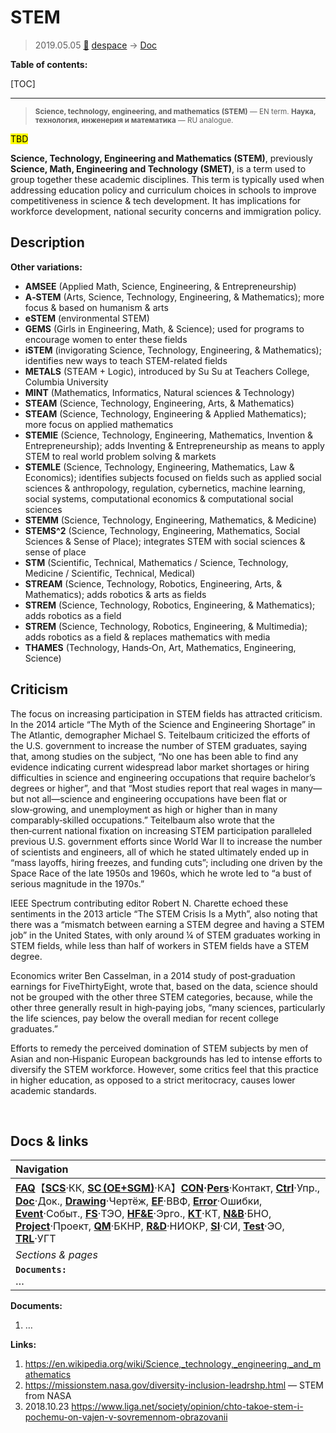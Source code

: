 # STEM
> 2019.05.05 [🚀](../index/index.md) [despace](index.md) → [Doc](doc.md)

**Table of contents:**

[TOC]

---

> <small>**Science, technology, engineering, and mathematics (STEM)** — EN term. **Наука, технология, инженерия и математика** — RU analogue.</small>

<mark>TBD</mark>

**Science, Technology, Engineering and Mathematics (STEM)**, previously **Science, Math, Engineering and Technology (SMET)**, is a term used to group together these academic disciplines. This term is typically used when addressing education policy and curriculum choices in schools to improve competitiveness in science & tech development. It has implications for workforce development, national security concerns and immigration policy.



## Description
**Other variations:**

   - **AMSEE** (Applied Math, Science, Engineering, & Entrepreneurship)
   - **A‑STEM** (Arts, Science, Technology, Engineering, & Mathematics); more focus & based on humanism & arts
   - **eSTEM** (environmental STEM)
   - **GEMS** (Girls in Engineering, Math, & Science); used for programs to encourage women to enter these fields
   - **iSTEM** (invigorating Science, Technology, Engineering, & Mathematics); identifies new ways to teach STEM-related fields
   - **METALS** (STEAM + Logic), introduced by Su Su at Teachers College, Columbia University
   - **MINT** (Mathematics, Informatics, Natural sciences & Technology)
   - **STEAM** (Science, Technology, Engineering, Arts, & Mathematics)
   - **STEAM** (Science, Technology, Engineering & Applied Mathematics); more focus on applied mathematics
   - **STEMIE** (Science, Technology, Engineering, Mathematics, Invention & Entrepreneurship); adds Inventing & Entrepreneurship as means to apply STEM to real world problem solving & markets
   - **STEMLE** (Science, Technology, Engineering, Mathematics, Law & Economics); identifies subjects focused on fields such as applied social sciences & anthropology, regulation, cybernetics, machine learning, social systems, computational economics & computational social sciences
   - **STEMM** (Science, Technology, Engineering, Mathematics, & Medicine)
   - **STEMS^2** (Science, Technology, Engineering, Mathematics, Social Sciences & Sense of Place); integrates STEM with social sciences & sense of place
   - **STM** (Scientific, Technical, Mathematics / Science, Technology, Medicine / Scientific, Technical, Medical)
   - **STREAM** (Science, Technology, Robotics, Engineering, Arts, & Mathematics); adds robotics & arts as fields
   - **STREM** (Science, Technology, Robotics, Engineering, & Mathematics); adds robotics as a field
   - **STREM** (Science, Technology, Robotics, Engineering, & Multimedia); adds robotics as a field & replaces mathematics with media
   - **THAMES** (Technology, Hands‑On, Art, Mathematics, Engineering, Science)



## Criticism
The focus on increasing participation in STEM fields has attracted criticism. In the 2014 article “The Myth of the Science and Engineering Shortage” in The Atlantic, demographer Michael S. Teitelbaum criticized the efforts of the U.S. government to increase the number of STEM graduates, saying that, among studies on the subject, “No one has been able to find any evidence indicating current widespread labor market shortages or hiring difficulties in science and engineering occupations that require bachelor’s degrees or higher”, and that “Most studies report that real wages in many—but not all—science and engineering occupations have been flat or slow‑growing, and unemployment as high or higher than in many comparably‑skilled occupations.” Teitelbaum also wrote that the then‑current national fixation on increasing STEM participation paralleled previous U.S. government efforts since World War II to increase the number of scientists and engineers, all of which he stated ultimately ended up in “mass layoffs, hiring freezes, and funding cuts”; including one driven by the Space Race of the late 1950s and 1960s, which he wrote led to “a bust of serious magnitude in the 1970s.”

IEEE Spectrum contributing editor Robert N. Charette echoed these sentiments in the 2013 article “The STEM Crisis Is a Myth”, also noting that there was a “mismatch between earning a STEM degree and having a STEM job” in the United States, with only around ¼ of STEM graduates working in STEM fields, while less than half of workers in STEM fields have a STEM degree.

Economics writer Ben Casselman, in a 2014 study of post‑graduation earnings for FiveThirtyEight, wrote that, based on the data, science should not be grouped with the other three STEM categories, because, while the other three generally result in high‑paying jobs, “many sciences, particularly the life sciences, pay below the overall median for recent college graduates.”

Efforts to remedy the perceived domination of STEM subjects by men of Asian and non‑Hispanic European backgrounds has led to intense efforts to diversify the STEM workforce. However, some critics feel that this practice in higher education, as opposed to a strict meritocracy, causes lower academic standards.



<p style="page-break-after:always"> </p>

## Docs & links
|Navigation|
|:-|
|**[FAQ](faq.md)**【**[SCS](scs.md)**·КК, **[SC (OE+SGM)](sc.md)**·КА】**[CON](contact.md)·[Pers](person.md)**·Контакт, **[Ctrl](control.md)**·Упр., **[Doc](doc.md)**·Док., **[Drawing](drawing.md)**·Чертёж, **[EF](ef.md)**·ВВФ, **[Error](error.md)**·Ошибки, **[Event](event.md)**·Событ., **[FS](fs.md)**·ТЭО, **[HF&E](hfe.md)**·Эрго., **[KT](kt.md)**·КТ, **[N&B](nnb.md)**·БНО, **[Project](project.md)**·Проект, **[QM](qm.md)**·БКНР, **[R&D](rnd.md)**·НИОКР, **[SI](si.md)**·СИ, **[Test](test.md)**·ЭО, **[TRL](trl.md)**·УГТ|
|*Sections & pages*|
|**`Documents:`**<br> …|

**Documents:**

   1. …

**Links:**

   1. <https://en.wikipedia.org/wiki/Science,_technology,_engineering,_and_mathematics>
   1. <https://missionstem.nasa.gov/diversity-inclusion-leadrshp.html> — STEM from NASA
   1. 2018.10.23 <https://www.liga.net/society/opinion/chto-takoe-stem-i-pochemu-on-vajen-v-sovremennom-obrazovanii>
